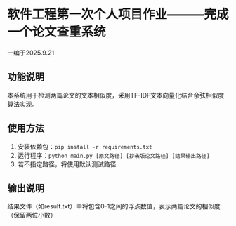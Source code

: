 # 软件工程第一次个人项目作业———完成一个论文查重系统
一编于2025.9.21

## 功能说明
本系统用于检测两篇论文的文本相似度，采用TF-IDF文本向量化结合余弦相似度算法实现。

## 使用方法
1. 安装依赖包：`pip install -r requirements.txt`
2. 运行程序：`python main.py [原文路径] [抄袭版论文路径] [结果输出路径]`
3. 若不指定路径，将使用默认测试路径

## 输出说明
结果文件（如result.txt）中将包含0-1之间的浮点数值，表示两篇论文的相似度（保留两位小数）
